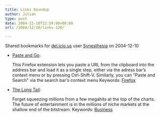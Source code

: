 ```yaml
---
title: Links Roundup
author: Julian
type: post
date: 2004-12-10T22:59:00+00:00
url: /2004/12/10/links-128/

---
```

Shared bookmarks for [del.icio.us][1] user  [Synesthesia][2] on 2004-12-10

  * [Paste and Go][3]:
  
    This Firefox extension lets you paste a URL from the clipboard into the address bar and load it as a single step, either via the adress bar&#8217;s context menu or by pressing Ctrl-Shift-V. Similarly, you can "Paste and Search" via the search bar&#8217;s context menu Keywords: [Firefox][4]
  * [The Long Tail][5]:
  
    Forget squeezing millions from a few megahits at the top of the charts. The future of entertainment is in the millions of niche markets at the shallow end of the bitstream. Keywords: [Business][6]

 [1]: http://del.icio.us/
 [2]: http://del.icio.us/synesthesia
 [3]: http://www.tecwizards.de/mozilla/ "http://www.tecwizards.de/mozilla/"
 [4]: http://del.icio.us/synesthesia/Firefox
 [5]: http://www.wired.com/wired/archive/12.10/tail.html?pg=5 "http://www.wired.com/wired/archive/12.10/tail.html?pg=5"
 [6]: http://del.icio.us/synesthesia/Business
